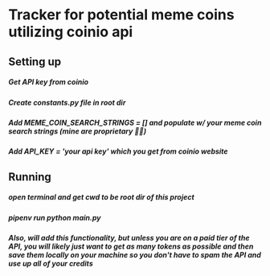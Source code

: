 # Tracker for potential meme coins utilizing coinio api

## Setting up


##### Get API key from coinio
##### Create constants.py file in root dir
##### Add MEME_COIN_SEARCH_STRINGS = [] and populate w/ your meme coin search strings (mine are proprietary 🙅‍♀️)
##### Add API_KEY = 'your api key' which you get from coinio website


## Running

##### open terminal and get cwd to be root dir of this project

##### pipenv run python main.py
##### Also, will add this functionality, but unless you are on a paid tier of the API, you will likely just want to get as many tokens as possible and then save them locally on your machine so you don't have to spam the API and use up all of your credits
